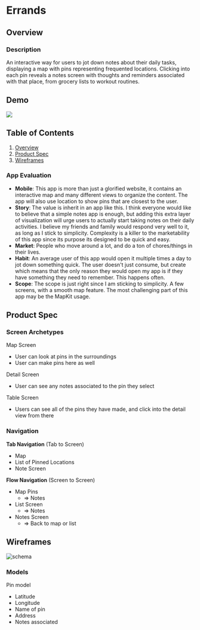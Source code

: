 # Errands 

## Overview
### Description
An interactive way for users to jot down notes about their daily tasks, displaying a map with pins representing frequented locations. Clicking into each pin reveals a notes screen with thoughts and reminders associated with that place, from grocery lists to workout routines.


## Demo
<div>
    <a href="https://www.loom.com/share/82b6f4234114454dbb897f1659913edb">
    </a>
    <a href="https://www.loom.com/share/82b6f4234114454dbb897f1659913edb">
      <img style="max-width:300px;" src="https://cdn.loom.com/sessions/thumbnails/82b6f4234114454dbb897f1659913edb-with-play.gif">
    </a>
  </div>


## Table of Contents

1. [Overview](#Overview)
2. [Product Spec](#Product-Spec)
3. [Wireframes](#Wireframes)


### App Evaluation
- **Mobile**: This app is more than just a glorified website, it contains an interactive map and many different views to organize the content. The app will also use location to show pins that are closest to the user.
- **Story**: The value is inherit in an app like this. I think everyone would like to believe that a simple notes app is enough, but adding this extra layer of visualization will urge users to actually start taking notes on their daily activities. I believe my friends and family would respond very well to it, as long as I stick to simplicity. Complexity is a killer to the marketability of this app since its purpose its designed to be quick and easy.
- **Market**: People who move around a lot, and do a ton of chores/things in their lives.
- **Habit**: An average user of this app would open it multiple times a day to jot down something quick. The user doesn't just consume, but create which means that the only reason they would open my app is if they have something they need to remember. This happens often.
- **Scope**: The scope is just right since I am sticking to simplicity. A few screens, with a smooth map feature. The most challenging part of this app may be the MapKit usage.

## Product Spec

### Screen Archetypes

Map Screen
* User can look at pins in the surroundings
* User can make pins here as well

Detail Screen
* User can see any notes associated to the pin they select

Table Screen
* Users can see all of the pins they have made, and click into the detail view from there 

### Navigation

**Tab Navigation** (Tab to Screen)

* Map
* List of Pinned Locations
* Note Screen

**Flow Navigation** (Screen to Screen)

- Map Pins
    * => Notes
- List Screen
    * => Notes
- Notes Screen
    * => Back to map or list

## Wireframes

![schema](https://github.com/abgbro/Errands/assets/156050659/3a3ccfad-54a9-4c9a-a82a-98e26de1e89a)


### Models

Pin model
- Latitude
- Longitude
- Name of pin
- Address
- Notes associated

